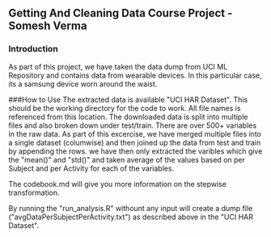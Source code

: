 ## Getting And Cleaning Data Course Project - Somesh Verma

### Introduction
As part of this project, we have taken the data dump from UCI ML Repository and contains data from wearable devices. In this particular case, its a samsung device worn around the waist.

###How to Use
The extracted data is available "UCI HAR Dataset". This should be the working directory for the code to work. All file names is referenced from this location. The downloaded data is split into multiple files and also broken down under test/train. There are over 500+ variables in the raw data. As part of this excercise, we have merged multiple files into a single dataset (columwise) and then joined up the data from test and train by appending the rows. we have then only extracted the varibles which give the "mean()" and "std()" and taken average of the values based on per Subject and per Activity for each of the variables.

The codebook.md will give you more information on the stepwise transformation.

By running the "run_analysis.R" withount any input will create a dump file ("avgDataPerSubjectPerActivity.txt") as described above in the "UCI HAR Dataset".